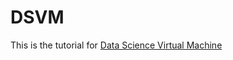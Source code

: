 # DSVM
This is the tutorial for [Data Science Virtual Machine](https://azure.microsoft.com/en-us/services/virtual-machines/data-science-virtual-machines/)



